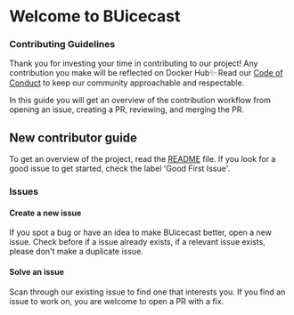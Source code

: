 # Welcome to BUicecast

###  Contributing Guidelines
Thank you for investing your time in contributing to our project! Any contribution you make will be reflected on Docker Hub✨
Read our [Code of Conduct](./CODE_OF_CONDUCT.md) to keep our community approachable and respectable.

In this guide you will get an overview of the contribution workflow from opening an issue, creating a PR, reviewing, and merging the PR.


## New contributor guide
To get an overview of the project, read the [README](./README.md) file.
If you look for a good issue to get started, check the label 'Good First Issue'.

### Issues

#### Create a new issue
If you spot a bug or have an idea to make BUicecast better, open a new issue. Check before if a issue already exists, if a relevant issue exists, please don't make a duplicate issue.

#### Solve an issue
Scan through our existing issue to find one that interests you. If you find an issue to work on, you are welcome to open a PR with a fix.
